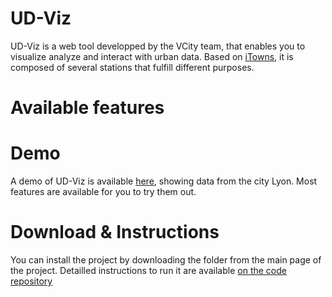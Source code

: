 # UD-Viz

UD-Viz is a web tool developped by the VCity team, that enables you to visualize analyze and interact with urban data. Based on [iTowns](https://github.com/itowns/itowns), it is composed of several stations that fulfill different purposes.

# Available features

# Demo

A demo of UD-Viz is available [here](http://rict.liris.cnrs.fr/UDVDemo/UDV/UDV-Core/), showing data from the city Lyon. Most features are available for you to try them out.

# Download & Instructions
You can install the project by downloading the folder from the main page of the project. Detailled instructions to run it are available [on the code repository](https://github.com/VCityTeam/UD-Viz/)

